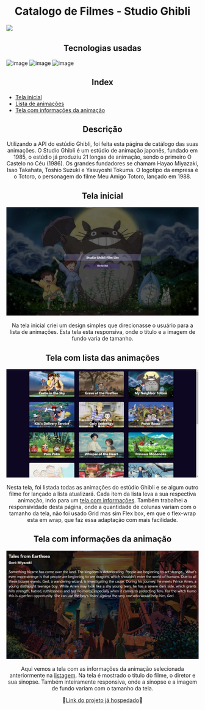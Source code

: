 <h1 align="center">Catalogo de Filmes - Studio Ghibli</h1>

<img src="https://i2.wp.com/studioghibli.com.br/wp-content/uploads/2008/07/Studio-Ghibli-Logo.jpg?fit=1920%2C1040&ssl=1" />

<h2 align="center">Tecnologias usadas</h2>

![image](https://img.shields.io/badge/React-20232A?style=for-the-badge&logo=react&logoColor=61DAFB)
![image](https://img.shields.io/badge/JavaScript-F7DF1E?style=for-the-badge&logo=javascript&logoColor=black)
![image](https://img.shields.io/badge/Sass-CC6699?style=for-the-badge&logo=sass&logoColor=white)

<h2 align="center">Index</h2>

<ul>
  <li><a href="#home">Tela inicial</a></li>
  <li><a href="#list">Lista de animações</a></li>
  <li><a href="#information">Tela com informações da animação</a></li>
</ul>

<h2 align="center">Descrição</h2>

<p align="center">Utilizando a API do estúdio Ghibli, foi feita esta página de catálogo das suas animações. O Studio Ghibli é um estúdio de animação japonês, fundado em 1985, o estúdio já produziu 21 longas de animação, sendo o primeiro O Castelo no Céu (1986). Os grandes fundadores se chamam Hayao Miyazaki, Isao Takahata, Toshio Suzuki e Yasuyoshi Tokuma. O logotipo da empresa é o Totoro, o personagem do filme Meu Amigo Totoro, lançado em 1988.</p>

<h2 id="home" align="center">Tela inicial</h2>

<img src="src/images/image_readme_home.png" />

<p align="center">Na tela inicial criei um design simples que direcionasse o usuário para a lista de animações. Esta tela esta responsiva, onde o titulo e a imagem de fundo varia de tamanho.</p>

<h2 id="list" align="center">Tela com lista das animações</h2>

<img src="src/images/image_readme_list.png" />

<p align="center">Nesta tela, foi listada todas as animações do estúdio Ghibli e se algum outro filme for lançado a lista atualizará. Cada item da lista leva a sua respectiva animação, indo para um <a href="#information">tela com informações</a>. Também trabalhei a responsividade desta página, onde a quantidade de colunas variam com o tamanho da tela, não foi usado Grid mas sim Flex box, em que o flex-wrap esta em wrap, que faz essa adaptação com mais facilidade.</p>

<h2 id="information" align="center">Tela com informações da animação</h2>

<img src="src/images/image_readme_film.png" />

<p align="center">Aqui vemos a tela com as informações da animação selecionada anteriormente na <a href="#list">listagem</a>. Na tela é mostrado o titulo do filme, o diretor e sua sinopse. Também inteiramente responsiva, onde a sinopse e a imagem de fundo variam com o tamanho da tela.</p>

<div align="center">
  🔗<a align="center" href="https://ghibli-catalog.vercel.app/">Link do projeto já hospedado</a>🔗
</div>
